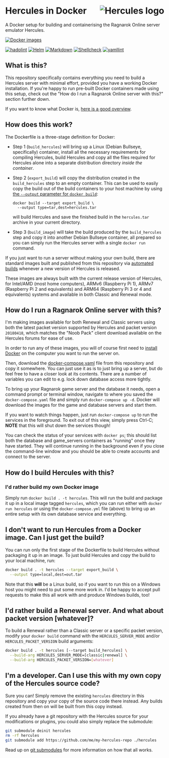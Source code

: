 <!-- markdownlint-disable-next-line html line_length -->
# Hercules in Docker <img style="float: right;" src="https://raw.githubusercontent.com/fpiesche/docker-hercules/main/hercules-icon.png" alt="Hercules logo"/>

A Docker setup for building and containerising the Ragnarok Online
server emulator Hercules.

<!-- markdownlint-disable line_length -->
[![Docker images](https://github.com/fpiesche/docker-hercules/actions/workflows/build-images.yaml/badge.svg)](https://github.com/fpiesche/docker-hercules/actions/workflows/build-images.yaml)

[![hadolint](https://github.com/fpiesche/docker-hercules/actions/workflows/lint-docker.yaml/badge.svg)](https://github.com/fpiesche/docker-hercules/actions/workflows/lint-docker.yaml)
[![Helm](https://github.com/fpiesche/docker-hercules/actions/workflows/lint-helm.yaml/badge.svg)](https://github.com/fpiesche/docker-hercules/actions/workflows/lint-helm.yaml)
[![Markdown](https://github.com/fpiesche/docker-hercules/actions/workflows/lint-markdown.yaml/badge.svg)](https://github.com/fpiesche/docker-hercules/actions/workflows/lint-markdown.yaml)
[![Shellcheck](https://github.com/fpiesche/docker-hercules/actions/workflows/lint-shellcheck.yaml/badge.svg)](https://github.com/fpiesche/docker-hercules/actions/workflows/lint-shellcheck.yaml)
[![yamllint](https://github.com/fpiesche/docker-hercules/actions/workflows/lint-yamllint.yaml/badge.svg)](https://github.com/fpiesche/docker-hercules/actions/workflows/lint-yamllint.yaml)
<!-- markdownlint-enable line_length -->



## What is this?

This repository specifically contains everything you need to build a Hercules
server with minimal effort, provided you have a working Docker installation. If
you're happy to run pre-built Docker containers made using this setup, check out
the "How do I run a Ragnarok Online server with this?" section further down.

<!-- markdownlint-disable-next-line line_length -->
If you want to know what Docker is, [here is a good overview](https://www.zdnet.com/article/what-is-docker-and-why-is-it-so-darn-popular/).

## How does this work?

The Dockerfile is a three-stage definition for Docker:

- Step 1 (`build_hercules`) will bring up a Linux (Debian Bullseye,
specifically) container, install all the necessary requirements for compiling
Hercules, build Hercules and copy all the files required for Hercules alone into
a separate distribution directory *inside the container*.

<!-- markdownlint-disable line_length -->
- Step 2 (`export_build`) will copy the distribution created in the
`build_hercules` step to an empty container. This can be used to easily copy the
build out of the build containers to your host machine by using [the `--output` parameter for `docker build`](https://docs.docker.com/engine/reference/commandline/build/#custom-build-outputs):


      docker build --target export_build \
        --output type=tar,dest=hercules.tar

  will build Hercules and save the finished build in the `hercules.tar` archive
  in your current directory.
<!-- markdownlint-enable line_length -->

- Step 3 (`build_image`) will take the build produced by the `build_hercules`
step and copy it into another Debian Bullseye container, all prepared so you can
simply run the Hercules server with a single `docker run` command.

If you just want to run a server without making your own build, there are
standard images built and published from this repository via
[automated builds](https://github.com/fpiesche/hercules-docker/actions) whenever a new version of Hercules is released.

These images are always built with the current release version of Hercules, for
Intel/AMD (most home computers), ARMv6 (Raspberry Pi 1), ARMv7 (Raspberry Pi 2
and equivalents) and ARM64 (Raspberry Pi 3 or 4 and equivalents) systems and
available in both Classic and Renewal mode.

## How do I run a Ragnarok Online server with this?

I'm making images available for both Renewal and Classic servers using both the
latest packet version supported by Hercules and packet version `20180418`, which
matches the "Noob Pack" client download available on the Hercules forums for
ease of use.

In order to run any of these images, you will of course first need to
[install Docker](https://docs.docker.com/get-docker/) on the computer you want
to run the server on.

<!-- markdownlint-disable-next-line line_length -->
Then, download the [docker-compose.yaml](https://github.com/fpiesche/hercules-docker/blob/main/docker-compose.yaml)
file from this repository and copy it somewhere. You can just use it as is to
just bring up a server, but do feel free to have a closer look at its contents.
There are a number of variables you can edit to e.g. lock down database access
more tightly.

To bring up your Ragnarok game server and the database it needs, open a command
prompt or terminal window, navigate to where you saved the `docker-compose.yaml`
file and simply run `docker-compose up -d`. Docker will download the images for
the game and database servers and start them.

If you want to watch things happen, just run `docker-compose up` to run the
services in the foreground. To exit out of this view, simply press Ctrl-C;
**NOTE** that this will shut down the services though!

You can check the status of your services with `docker ps`; this should list
both the database and game_servers containers as "running" once they have
started. They will continue running in the background even if you close the
command-line window and you should be able to create accounts and connect to the
server.

## How do I build Hercules with this?

### I'd rather build my own Docker image

Simply run `docker build . -t hercules`. This will run the build and package it
up in a local image tagged `hercules`, which you can run either with
`docker run hercules` or using the `docker-compose.yml` file (above) to bring
up an entire setup with its own database service and everything.

## I don't want to run Hercules from a Docker image. Can I just get the build?

You can run only the first stage of the Dockerfile to build Hercules without
packaging it up in an image. To just build Hercules and copy the build to your
local machine, run:

```bash
docker build . -t hercules --target export_build \
  --output type=local,dest=out.tar
```

Note that this **will** be a Linux build, so if you want to run this on a
Windows host you might need to put some more work in. I'd be happy to accept
pull requests to make this all work with and produce Windows builds, too!

## I'd rather build a Renewal server. And what about packet version [whatever]?

To build a Renewal rather than a Classic server or a specific packet version,
modify your `docker build` command with the `HERCULES_SERVER_MODE` and/or
`HERCULES_PACKET_VERSION` build arguments:

```bash
docker build . -t hercules [--target build_hercules] \
  --build-arg HERCULES_SERVER_MODE=[classic|renewal] \
  --build-arg HERCULES_PACKET_VERSION=[whatever]
```

## I'm a developer. Can I use this with my own copy of the Hercules source code?

Sure you can! Simply remove the existing `hercules` directory in this repository
and copy your copy of the source code there instead. Any builds created from
then on will be built from this copy instead.

If you already have a git repository with the Hercules source for your
modifications or plugins, you could also simply replace the submodule:

```bash
git submodule deinit hercules
rm -rf hercules
git submodule add https://github.com/me/my-hercules-repo ./hercules
```

Read up on [git submodules](https://git-scm.com/book/en/v2/Git-Tools-Submodules)
for more information on how that all works.
